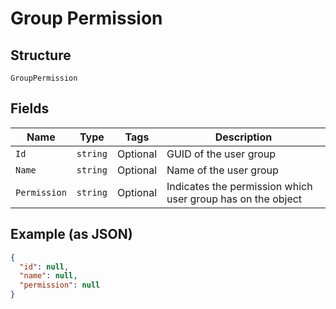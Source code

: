 
# Group Permission

## Structure

`GroupPermission`

## Fields

| Name | Type | Tags | Description |
|  --- | --- | --- | --- |
| `Id` | `string` | Optional | GUID of the user group |
| `Name` | `string` | Optional | Name of the user group |
| `Permission` | `string` | Optional | Indicates the permission which user group has on the object |

## Example (as JSON)

```json
{
  "id": null,
  "name": null,
  "permission": null
}
```

